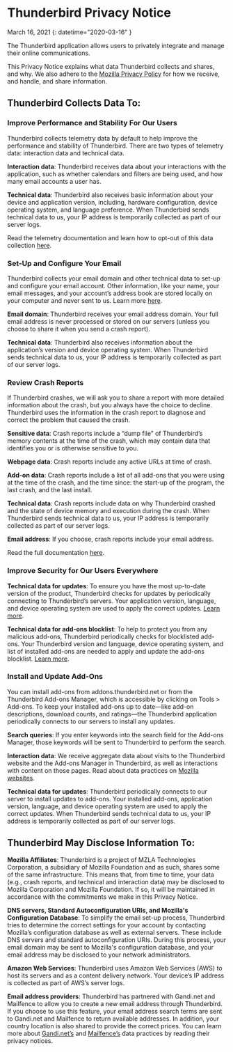 # Thunderbird Privacy Notice

March 16, 2021
{: datetime="2020-03-16" }

The Thunderbird application allows users to privately integrate and manage their online communications.

This Privacy Notice explains what data Thunderbird collects and shares, and why. We also adhere to the [Mozilla Privacy Policy](https://www.mozilla.org/privacy/) for how we receive, and handle, and share information. 

## Thunderbird Collects Data To:

### Improve Performance and Stability For Our Users

Thunderbird collects telemetry data by default to help improve the performance and stability of Thunderbird. There are two types of telemetry data: interaction data and technical data.

__Interaction data__: Thunderbird receives data about your interactions with the application, such as whether calendars and filters are being used, and how many email accounts a user has.

__Technical data__: Thunderbird also receives basic information about your device and application version, including, hardware configuration, device operating system, and language preference. When Thunderbird sends technical data to us, your IP address is temporarily collected as part of our server logs.

Read the telemetry documentation and learn how to opt-out of this data collection [here](https://support.mozilla.org/kb/thunderbird-telemetry).

### Set-Up and Configure Your Email

Thunderbird collects your email domain and other technical data to set-up and configure your email account. Other information, like your name, your email messages, and your account’s address book are stored locally on your computer and never sent to us. Learn more [here](https://support.mozilla.org/kb/automatic-account-configuration). 

__Email domain__: Thunderbird receives your email address domain. Your full email address is never processed or stored on our servers (unless you choose to share it when you send a crash report). 

__Technical data__: Thunderbird also receives information about the application’s version and device operating system. When Thunderbird sends technical data to us, your IP address is temporarily collected as part of our server logs.

### Review Crash Reports

If Thunderbird crashes, we will ask you to share a report with more detailed information about the crash, but you always have the choice to decline. Thunderbird uses the information in the crash report to diagnose and correct the problem that caused the crash.

__Sensitive data__: Crash reports include a “dump file” of Thunderbird’s memory contents at the time of the crash, which may contain data that identifies you or is otherwise sensitive to you.

__Webpage data__: Crash reports include any active URLs at time of crash.

__Add-on data__: Crash reports include a list of all add-ons that you were using at the time of the crash, and the time since: the start-up of the program, the last crash, and the last install.

__Technical data__: Crash reports include data on why Thunderbird crashed and the state of device memory and execution during the crash. When Thunderbird sends technical data to us, your IP address is temporarily collected as part of our server logs.

__Email address__: If you choose, crash reports include your email address.

Read the full documentation [here](https://support.mozilla.org/kb/mozilla-crash-reporter-tb).

### Improve Security for Our Users Everywhere

__Technical data for updates__: To ensure you have the most up-to-date version of the product, Thunderbird checks for updates by periodically connecting to Thunderbird’s servers. Your application version, language, and device operating system are used to apply the correct updates. [Learn more](https://support.mozilla.org/kb/thunderbird-makes-unrequested-connections#w_auto-update-checking).

__Technical data for add-ons blocklist__: To help to protect you from any malicious add-ons, Thunderbird periodically checks for blocklisted add-ons. Your Thunderbird version and language, device operating system, and list of installed add-ons are needed to apply and update the add-ons blocklist. [Learn more](https://support.mozilla.org/kb/thunderbird-makes-unrequested-connections#w_extension-blocklist-updating).

### Install and Update Add-Ons

You can install add-ons from addons.thunderbird.net or from the Thunderbird Add-ons Manager, which is accessible by clicking on Tools > Add-ons. To keep your installed add-ons up to date—like add-on descriptions, download counts, and ratings—the Thunderbird application periodically connects to our servers to install any updates. 

__Search queries__: If you enter keywords into the search field for the Add-ons Manager, those keywords will be sent to Thunderbird to perform the search.

__Interaction data__: We receive aggregate data about visits to the Thunderbird website and the Add-ons Manager in Thunderbird, as well as interactions with content on those pages. Read about data practices on [Mozilla websites](https://www.mozilla.org/privacy/websites/).

__Technical data for updates__: Thunderbird periodically connects to our server to install updates to add-ons. Your installed add-ons, application version, language, and device operating system are used to apply the correct updates. When Thunderbird sends technical data to us, your IP address is temporarily collected as part of our server logs.

## Thunderbird May Disclose Information To: 

__Mozilla Affiliates__: Thunderbird is a project of MZLA Technologies Corporation, a subsidiary of Mozilla Foundation and as such, shares some of the same infrastructure. This means that, from time to time, your data (e.g., crash reports, and technical and interaction data) may be disclosed to Mozilla Corporation and Mozilla Foundation. If so, it will be maintained in accordance with the commitments we make in this Privacy Notice.

__DNS servers, Standard Autoconfiguration URIs, and Mozilla's Configuration Database__: To simplify the email set-up process, Thunderbird tries to determine the correct settings for your account by contacting Mozilla’s configuration database as well as external servers. These include DNS servers and standard autoconfiguration URIs. During this process, your email domain may be sent to Mozilla's configuration database, and your email address may be disclosed to your network administrators.

__Amazon Web Services__: Thunderbird uses Amazon Web Services (AWS) to host its servers and as a content delivery network. Your device’s IP address is collected as part of AWS’s server logs.

__Email address providers__: Thunderbird has partnered with Gandi.net and Mailfence to allow you to create a new email address through Thunderbird. If you choose to use this feature, your email address search terms are sent to Gandi.net and Mailfence to return available addresses. In addition, your country location is also shared to provide the correct prices. You can learn more about [Gandi.net’s](https://contract.gandi.net/v5/contracts/14420/Privacy_Policy_US_2.0_en.pdf) and [Mailfence’s](https://mailfence.com/en/privacy.jsp) data practices by reading their privacy notices.
